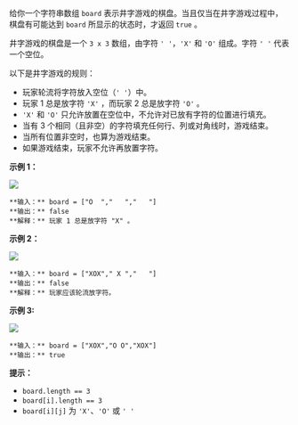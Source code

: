给你一个字符串数组 `board` 表示井字游戏的棋盘。当且仅当在井字游戏过程中，棋盘有可能达到 `board` 所显示的状态时，才返回 `true` 。

井字游戏的棋盘是一个 `3 x 3` 数组，由字符 `' '`，`'X'` 和 `'O'` 组成。字符 `' '` 代表一个空位。

以下是井字游戏的规则：

  * 玩家轮流将字符放入空位（`' '`）中。
  * 玩家 1 总是放字符 `'X'` ，而玩家 2 总是放字符 `'O'` 。
  * `'X'` 和 `'O'` 只允许放置在空位中，不允许对已放有字符的位置进行填充。
  * 当有 3 个相同（且非空）的字符填充任何行、列或对角线时，游戏结束。
  * 当所有位置非空时，也算为游戏结束。
  * 如果游戏结束，玩家不允许再放置字符。



**示例 1：**

![](https://assets.leetcode.com/uploads/2021/05/15/tictactoe1-grid.jpg)

    
    
    **输入：** board = ["O  ","   ","   "]
    **输出：** false
    **解释：** 玩家 1 总是放字符 "X" 。
    

**示例 2：**

![](https://assets.leetcode.com/uploads/2021/05/15/tictactoe2-grid.jpg)

    
    
    **输入：** board = ["XOX"," X ","   "]
    **输出：** false
    **解释：** 玩家应该轮流放字符。
    

**示例 3:**

![](https://assets.leetcode.com/uploads/2021/05/15/tictactoe4-grid.jpg)

    
    
    **输入：** board = ["XOX","O O","XOX"]
    **输出：** true
    



**提示：**

  * `board.length == 3`
  * `board[i].length == 3`
  * `board[i][j]` 为 `'X'`、`'O'` 或 `' '`

